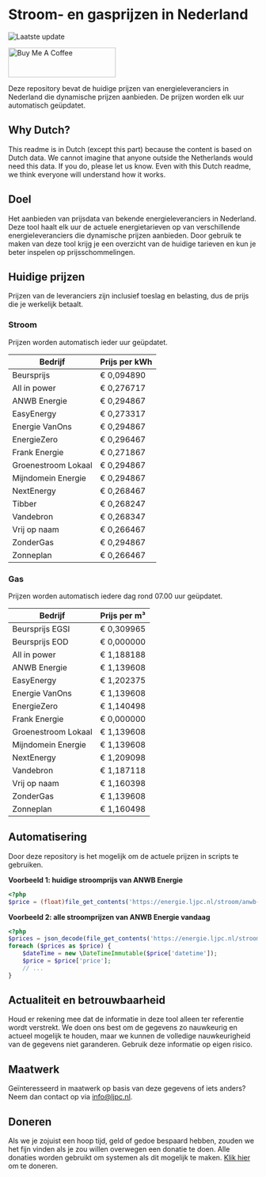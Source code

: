# Stroom- en gasprijzen in Nederland

![Laatste update](https://img.shields.io/badge/laatste%20update-2024--01--15%2010%3A00%20CET-brightgreen)

<a href="https://www.buymeacoffee.com/Lars-" target="_blank"><img src="https://cdn.buymeacoffee.com/buttons/v2/default-orange.png" alt="Buy Me A Coffee" height="60" style="height: 60px !important;width: 217px !important;" ></a>

Deze repository bevat de huidige prijzen van energieleveranciers in Nederland die dynamische prijzen aanbieden. De prijzen worden elk uur automatisch geüpdatet.

## Why Dutch?

This readme is in Dutch (except this part) because the content is based on Dutch data. We cannot imagine that anyone outside the Netherlands would need this data. If you do, please let us know. Even with this Dutch readme, we think
everyone will understand how it works.

## Doel

Het aanbieden van prijsdata van bekende energieleveranciers in Nederland. Deze tool haalt elk uur de actuele energietarieven op van verschillende energieleveranciers die dynamische prijzen aanbieden. Door gebruik te maken van deze tool
krijg je een overzicht van de huidige tarieven en kun je beter inspelen op prijsschommelingen.

## Huidige prijzen

Prijzen van de leveranciers zijn inclusief toeslag en belasting, dus de prijs die je werkelijk betaalt.

### Stroom

Prijzen worden automatisch ieder uur geüpdatet.

 Bedrijf | Prijs per kWh 
---------|---------------
Beursprijs | € 0,094890
All in power | € 0,276717
ANWB Energie | € 0,294867
EasyEnergy | € 0,273317
Energie VanOns | € 0,294867
EnergieZero | € 0,296467
Frank Energie | € 0,271867
Groenestroom Lokaal | € 0,294867
Mijndomein Energie | € 0,294867
NextEnergy | € 0,268467
Tibber | € 0,268247
Vandebron | € 0,268347
Vrij op naam | € 0,266467
ZonderGas | € 0,294867
Zonneplan | € 0,266467


### Gas

Prijzen worden automatisch iedere dag rond 07.00 uur geüpdatet.

 Bedrijf | Prijs per m³ 
---------|--------------
Beursprijs EGSI | € 0,309965
Beursprijs EOD | € 0,000000
All in power | € 1,188188
ANWB Energie | € 1,139608
EasyEnergy | € 1,202375
Energie VanOns | € 1,139608
EnergieZero | € 1,140498
Frank Energie | € 0,000000
Groenestroom Lokaal | € 1,139608
Mijndomein Energie | € 1,139608
NextEnergy | € 1,209098
Vandebron | € 1,187118
Vrij op naam | € 1,160398
ZonderGas | € 1,139608
Zonneplan | € 1,160498


## Automatisering

Door deze repository is het mogelijk om de actuele prijzen in scripts te gebruiken.

**Voorbeeld 1: huidige stroomprijs van ANWB Energie**

```php
<?php
$price = (float)file_get_contents('https://energie.ljpc.nl/stroom/anwb-energie-nu.txt');

```

**Voorbeeld 2: alle stroomprijzen van ANWB Energie vandaag**

```php
<?php
$prices = json_decode(file_get_contents('https://energie.ljpc.nl/stroom/all-in-power-vandaag.json'),true);
foreach ($prices as $price) {
    $dateTime = new \DateTimeImmutable($price['datetime']);
    $price = $price['price'];
    // ...
}
```

## Actualiteit en betrouwbaarheid

Houd er rekening mee dat de informatie in deze tool alleen ter referentie wordt verstrekt. We doen ons best om de gegevens zo nauwkeurig en actueel mogelijk te houden, maar we kunnen de volledige nauwkeurigheid van de gegevens niet
garanderen. Gebruik deze informatie op eigen risico.

## Maatwerk

Geïnteresseerd in maatwerk op basis van deze gegevens of iets anders? Neem dan contact op
via [info@ljpc.nl](mailto:info@ljpc.nl?subject=Energie%20prijzen).

## Doneren

Als we je zojuist een hoop tijd, geld of gedoe bespaard hebben, zouden we het fijn vinden als je zou willen overwegen een
donatie te doen. Alle donaties worden gebruikt om systemen als dit mogelijk te
maken. [Klik hier](https://www.buymeacoffee.com/Lars-) om te doneren.
